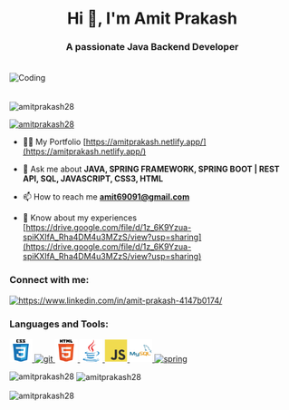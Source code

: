 <h1 align="center">Hi 👋, I'm Amit Prakash</h1>
<h3 align="center">A passionate Java Backend Developer</h3>
<img align="center" alt="Coding" width="60%" src ="https://cdn.dribbble.com/users/2012986/screenshots/10836334/image.gif" style="margin: 20px 0">


<p align="left"> <img src="https://komarev.com/ghpvc/?username=amitprakash28&label=Profile%20views&color=0e75b6&style=flat" alt="amitprakash28" /> </p>



<p align="left"> <a href="https://github.com/ryo-ma/github-profile-trophy"><img src="https://github-profile-trophy.vercel.app/?username=amitprakash28" alt="amitprakash28" /></a> </p>

- 👨‍💻 My Portfolio [https://amitprakash.netlify.app/](https://amitprakash.netlify.app/)

- 💬 Ask me about **JAVA, SPRING FRAMEWORK, SPRING BOOT | REST API, SQL, JAVASCRIPT, CSS3, HTML**

- 📫 How to reach me **amit69091@gmail.com**

- 📄 Know about my experiences [https://drive.google.com/file/d/1z_6K9Yzua-spiKXIfA_Rha4DM4u3MZzS/view?usp=sharing](https://drive.google.com/file/d/1z_6K9Yzua-spiKXIfA_Rha4DM4u3MZzS/view?usp=sharing)

<h3 align="left">Connect with me:</h3>
<p align="left">
<a href="https://linkedin.com/in/https://www.linkedin.com/in/amit-prakash-4147b0174/" target="blank"><img align="center" src="https://raw.githubusercontent.com/rahuldkjain/github-profile-readme-generator/master/src/images/icons/Social/linked-in-alt.svg" alt="https://www.linkedin.com/in/amit-prakash-4147b0174/" height="30" width="40" /></a>
</p>

<h3 align="left">Languages and Tools:</h3>
<p align="left"> <a href="https://www.w3schools.com/css/" target="_blank" rel="noreferrer"> <img src="https://raw.githubusercontent.com/devicons/devicon/master/icons/css3/css3-original-wordmark.svg" alt="css3" width="40" height="40"/> </a> <a href="https://git-scm.com/" target="_blank" rel="noreferrer"> <img src="https://www.vectorlogo.zone/logos/git-scm/git-scm-icon.svg" alt="git" width="40" height="40"/> </a> <a href="https://www.w3.org/html/" target="_blank" rel="noreferrer"> <img src="https://raw.githubusercontent.com/devicons/devicon/master/icons/html5/html5-original-wordmark.svg" alt="html5" width="40" height="40"/> </a> <a href="https://www.java.com" target="_blank" rel="noreferrer"> <img src="https://raw.githubusercontent.com/devicons/devicon/master/icons/java/java-original.svg" alt="java" width="40" height="40"/> </a> <a href="https://developer.mozilla.org/en-US/docs/Web/JavaScript" target="_blank" rel="noreferrer"> <img src="https://raw.githubusercontent.com/devicons/devicon/master/icons/javascript/javascript-original.svg" alt="javascript" width="40" height="40"/> </a> <a href="https://www.mysql.com/" target="_blank" rel="noreferrer"> <img src="https://raw.githubusercontent.com/devicons/devicon/master/icons/mysql/mysql-original-wordmark.svg" alt="mysql" width="40" height="40"/> </a> <a href="https://spring.io/" target="_blank" rel="noreferrer"> <img src="https://www.vectorlogo.zone/logos/springio/springio-icon.svg" alt="spring" width="40" height="40"/> </a> </p>

<p><img align="left" src="https://github-readme-stats.vercel.app/api/top-langs?username=amitprakash28&show_icons=true&locale=en&layout=compact" alt="amitprakash28" /></p>

<p>&nbsp;<img align="center" src="https://github-readme-stats.vercel.app/api?username=amitprakash28&show_icons=true&locale=en" alt="amitprakash28" /></p>

<p><img align="center" src="https://github-readme-streak-stats.herokuapp.com/?user=amitprakash28&" alt="amitprakash28" /></p>
